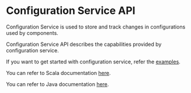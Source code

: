 Configuration Service API
=========================

Configuration Service is used to store and track changes in configurations used by components.

Configuration Service API describes the capabilities provided by configuration service.

If you want to get started with configuration service, refer the [examples](https://tmtsoftware.github.io/csw-prod/services/config.html).

You can refer to Scala documentation [here](https://tmtsoftware.github.io/csw-prod/api/scala/csw/services/config/api/index.html).

You can refer to Java documentation [here](https://tmtsoftware.github.io/csw-prod/api/java/?/index.html).